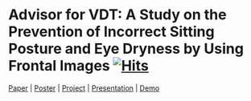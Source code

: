 # Advisor for VDT: A Study on the Prevention of Incorrect Sitting Posture and Eye Dryness by Using Frontal Images [![Hits](https://hits.seeyoufarm.com/api/count/incr/badge.svg?url=https%3A%2F%2Fgithub.com%2FCUAI-CAU%2FIs_Your_Neck_OK-&count_bg=%2379C83D&title_bg=%23555555&icon=&icon_color=%23E7E7E7&title=hits&edge_flat=false)](https://hits.seeyoufarm.com)

[Paper](https://drive.google.com/file/d/1RAxAUGAC_okJ7tXQWkRe5mHfNC7nVdcs/view?usp=sharing) | [Poster](_) | [Project](https://drive.google.com/file/d/1V2NKEeIwxjkrew77IdaMgwsFWY_Eqowb/view?usp=sharing) | [Presentation](https://drive.google.com/file/d/1PTNc_Nf6nOwRsGURFZ6ZtW4XQrA_GDcd/view?usp=sharing) | [Demo](https://drive.google.com/file/d/19iMgeaqBbT2_6dgzGnZRPab7aDZFcFFx/view?usp=sharing)

